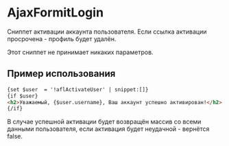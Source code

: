 # AjaxFormitLogin

Сниппет активации аккаунта пользователя. Если ссылка активации просрочена - профиль будет удалён.

Этот сниппет не принимает никаких параметров.

## Пример использования

```html
{set $user  = '!aflActivateUser' | snippet:[]}
{if $user}
<h2>Уважаемый, {$user.username}, Ваш аккаунт успешно активирован!</h2>
{/if}
```

В случае успешной активации будет возвращён массив со всеми данными пользователя, если активация будет неудачной - вернётся false.
